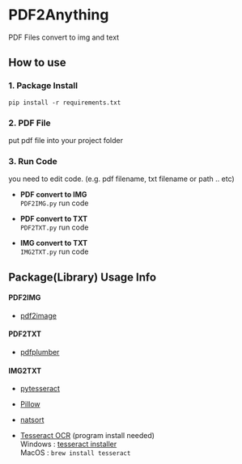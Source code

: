 # PDF2Anything
PDF Files convert to img and text

## How to use
### 1. Package Install

`pip install -r requirements.txt`

### 2. PDF File 

put pdf file into your project folder

### 3. Run Code
you need to edit code. (e.g. pdf filename, txt filename or path .. etc)

* **PDF convert to IMG**  
`PDF2IMG.py` run code

* **PDF convert to TXT**  
`PDF2TXT.py` run code

* **IMG convert to TXT**  
`IMG2TXT.py` run code


## Package(Library) Usage Info
#### PDF2IMG

* [pdf2image](https://pypi.org/project/pdf2image/)

#### PDF2TXT

* [pdfplumber](https://pypi.org/project/pdfplumber/)

#### IMG2TXT

* [pytesseract](https://pypi.org/project/pytesseract/)
* [Pillow](https://pypi.org/project/Pillow/)
* [natsort](https://pypi.org/project/natsort/)

* [Tesseract OCR](https://github.com/UB-Mannheim/tesseract) (program install needed)  
Windows : [tesseract installer](https://github.com/UB-Mannheim/tesseract/wiki "github tesseract wiki")  
MacOS : `brew install tesseract`
